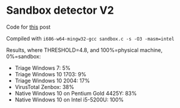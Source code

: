 # Sandbox detector V2
Code for [this](https://lemond69.github.io/2023/09/24/post.html) post

Compiled with `i686-w64-mingw32-gcc sandbox.c -s -O3 -masm=intel`

Results, where THRESHOLD=4.8, and 100%=physical machine, 0%=sandbox:
-   Triage Windows 7: 5%
-   Triage Windows 10 1703: 9%
-   Triage Windows 10 2004: 17%
-   VirusTotal Zenbox: 38%
-   Native Windows 10 on Pentium Gold 4425Y: 83%
-   Native Windows 10 on Intel i5-5200U: 100%
